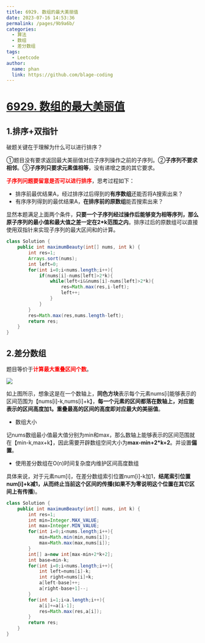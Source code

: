 ```yaml
---
title: 6929. 数组的最大美丽值
date: 2023-07-16 14:53:36
permalink: /pages/9b9a6b/
categories:
  - 算法
  - 数组
  - 差分数组
tags:
  - Leetcode
author: 
  name: phan
  link: https://github.com/blage-coding
---
```

# [6929. 数组的最大美丽值](https://leetcode.cn/problems/maximum-beauty-of-an-array-after-applying-operation/)

## 1.排序+双指针

破题关键在于理解为什么可以进行排序？

①题目没有要求返回最大美丽值对应子序列操作之前的子序列。②**子序列不要求相邻**。③**子序列只要求元素值相等**，没有递增之类的其它要求。

<font color="red">**子序列问题要留意是否可以进行排序**</font>，思考过程如下：

- 排序前最优结果A，经过排序过后得到的**有序数组**还能否将A搜索出来？
- 有序序列得到的最优结果A，**在排序前的原数组**能否搜索出来？

显然本题满足上面两个条件，**只要一个子序列经过操作后能够变为相等序列，那么原子序列的最小值和最大值之差一定在2*k范围之内**。排序过后的原数组可以直接使用双指针来实现子序列的最大区间和的计算。

```java
class Solution {
    public int maximumBeauty(int[] nums, int k) {
        int res=1;
        Arrays.sort(nums);
        int left=0;
        for(int i=0;i<nums.length;i++){
            if(nums[i]-nums[left]>2*k){
                while(left<i&&nums[i]-nums[left]>2*k){
                    res=Math.max(res,i-left);
                    left++;
                }
            }
        }
        res=Math.max(res,nums.length-left);
        return res;
    }
}
```

## 2.差分数组

题目等价于<font color="red">**计算最大重叠区间个数**</font>。

![](https://jsd.cdn.zzko.cn/gh/blage-coding/picx-images-hosting@master/20230716/image.39kvvvrzaic0.png)

如上图所示，想象这是在一个数轴上，**同色方块**表示每个元素nums\[i\]能够表示的区间范围为【nums\[i\]-k,nums\[i\]+k】，**每一个元素的区间都落在数轴上，对应能表示的区间高度加1。重叠最高的区间的高度即对应最大的美丽值**。

- 数组大小

记nums数组最小值最大值分别为min和max，那么数轴上能够表示的区间范围就在【min-k,max+k】，因此需要开辟数组空间大小为**max-min+2*k+2**。并设置**偏置**。

- 使用差分数组在O(n)时间复杂度内维护区间高度数组

具体来说，对于元素num\[i\]，在差分数组索引位置num\[i\]-k加1，**结尾索引位置num\[i\]+k减1，从而终止当前这个区间的传播(如果不为零说明这个位置在其它区间上有传播**)。

```java
class Solution {
    public int maximumBeauty(int[] nums, int k) {
        int res=1;
        int min=Integer.MAX_VALUE;
        int max=Integer.MIN_VALUE;
        for(int i=0;i<nums.length;i++){
            min=Math.min(min,nums[i]);
            max=Math.max(max,nums[i]);
        }
        int[] a=new int[max-min+2*k+2];
        int base=min-k;
        for(int i=0;i<nums.length;i++){
            int left=nums[i]-k;
            int right=nums[i]+k;
            a[left-base]++;
            a[right-base+1]--;
        }
        for(int i=1;i<a.length;i++){
            a[i]+=a[i-1];
            res=Math.max(res,a[i]);
        }
        return res;
    }
}
```

